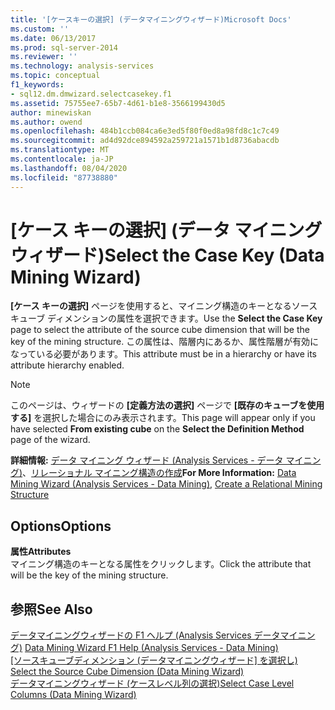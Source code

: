 ```yaml
---
title: '[ケースキーの選択] (データマイニングウィザード)Microsoft Docs'
ms.custom: ''
ms.date: 06/13/2017
ms.prod: sql-server-2014
ms.reviewer: ''
ms.technology: analysis-services
ms.topic: conceptual
f1_keywords:
- sql12.dm.dmwizard.selectcasekey.f1
ms.assetid: 75755ee7-65b7-4d61-b1e8-3566199430d5
author: minewiskan
ms.author: owend
ms.openlocfilehash: 484b1ccb084ca6e3ed5f80f0ed8a98fd8c1c7c49
ms.sourcegitcommit: ad4d92dce894592a259721a1571b1d8736abacdb
ms.translationtype: MT
ms.contentlocale: ja-JP
ms.lasthandoff: 08/04/2020
ms.locfileid: "87738880"
---
```

# <a name="select-the-case-key-data-mining-wizard"></a><span data-ttu-id="62348-102">[ケース キーの選択] (データ マイニング ウィザード)</span><span class="sxs-lookup"><span data-stu-id="62348-102">Select the Case Key (Data Mining Wizard)</span></span>
  <span data-ttu-id="62348-103">**[ケース キーの選択]** ページを使用すると、マイニング構造のキーとなるソース キューブ ディメンションの属性を選択できます。</span><span class="sxs-lookup"><span data-stu-id="62348-103">Use the **Select the Case Key** page to select the attribute of the source cube dimension that will be the key of the mining structure.</span></span> <span data-ttu-id="62348-104">この属性は、階層内にあるか、属性階層が有効になっている必要があります。</span><span class="sxs-lookup"><span data-stu-id="62348-104">This attribute must be in a hierarchy or have its attribute hierarchy enabled.</span></span>  
  
> [!NOTE]  
>  <span data-ttu-id="62348-105"> このページは、ウィザードの **[定義方法の選択]** ページで **[既存のキューブを使用する]** を選択した場合にのみ表示されます。</span><span class="sxs-lookup"><span data-stu-id="62348-105">This page will appear only if you have selected **From existing cube** on the **Select the Definition Method** page of the wizard.</span></span>  
  
 <span data-ttu-id="62348-106">**詳細情報:** [データ マイニング ウィザード &#40;Analysis Services - データ マイニング&#41;](data-mining/data-mining-wizard-analysis-services-data-mining.md)、[リレーショナル マイニング構造の作成](data-mining/create-a-relational-mining-structure.md)</span><span class="sxs-lookup"><span data-stu-id="62348-106">**For More Information:** [Data Mining Wizard &#40;Analysis Services - Data Mining&#41;](data-mining/data-mining-wizard-analysis-services-data-mining.md), [Create a Relational Mining Structure](data-mining/create-a-relational-mining-structure.md)</span></span>  
  
## <a name="options"></a><span data-ttu-id="62348-107">Options</span><span class="sxs-lookup"><span data-stu-id="62348-107">Options</span></span>  
 <span data-ttu-id="62348-108">**属性**</span><span class="sxs-lookup"><span data-stu-id="62348-108">**Attributes**</span></span>  
 <span data-ttu-id="62348-109">マイニング構造のキーとなる属性をクリックします。</span><span class="sxs-lookup"><span data-stu-id="62348-109">Click the attribute that will be the key of the mining structure.</span></span>  
  
## <a name="see-also"></a><span data-ttu-id="62348-110">参照</span><span class="sxs-lookup"><span data-stu-id="62348-110">See Also</span></span>  
 <span data-ttu-id="62348-111">[データマイニングウィザードの F1 ヘルプ &#40;Analysis Services データマイニング&#41;](data-mining-wizard-f1-help-analysis-services-data-mining.md) </span><span class="sxs-lookup"><span data-stu-id="62348-111">[Data Mining Wizard F1 Help &#40;Analysis Services - Data Mining&#41;](data-mining-wizard-f1-help-analysis-services-data-mining.md) </span></span>  
 <span data-ttu-id="62348-112">[[ソースキューブディメンション &#40;データマイニングウィザード] を選択し&#41;](select-the-source-cube-dimension-data-mining-wizard.md) </span><span class="sxs-lookup"><span data-stu-id="62348-112">[Select the Source Cube Dimension &#40;Data Mining Wizard&#41;](select-the-source-cube-dimension-data-mining-wizard.md) </span></span>  
 [<span data-ttu-id="62348-113">データマイニングウィザード &#40;ケースレベル列の選択&#41;</span><span class="sxs-lookup"><span data-stu-id="62348-113">Select Case Level Columns &#40;Data Mining Wizard&#41;</span></span>](select-case-level-columns-data-mining-wizard.md)  
  
  
